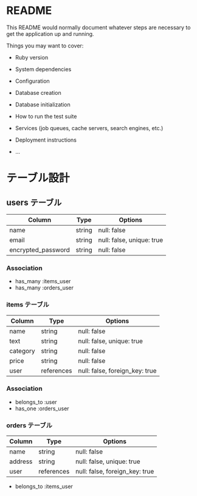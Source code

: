# README

This README would normally document whatever steps are necessary to get the
application up and running.

Things you may want to cover:

* Ruby version

* System dependencies

* Configuration

* Database creation

* Database initialization

* How to run the test suite

* Services (job queues, cache servers, search engines, etc.)

* Deployment instructions

* ...

# テーブル設計

## users テーブル

| Column             | Type   | Options     |
| ------------------ | ------ | ----------- |
| name               | string | null: false |
| email              | string | null: false, unique: true |
| encrypted_password | string | null: false |

### Association

- has_many :items_user
- has_many :orders_user

### items テーブル
| Column             | Type   | Options     |
| ------------------ | ------ | ----------- |
| name               | string | null: false |
| text               | string | null: false, unique: true |
| category           | string | null: false |
| price              | string | null: false |
| user               | references | null: false, foreign_key: true |

### Association

- belongs_to :user
- has_one :orders_user

### orders テーブル
| Column             | Type   | Options     |
| ------------------ | ------ | ----------- |
| name               | string | null: false |
| address            | string | null: false, unique: true |
| user               | references | null: false, foreign_key: true |

- belongs_to :items_user
